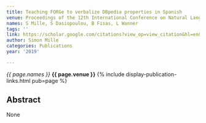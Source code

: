 ```yaml
---
title: Teaching FORGe to verbalize DBpedia properties in Spanish
venue: Proceedings of the 12th International Conference on Natural Language …, 2019
names: S Mille, S Dasiopoulou, B Fisas, L Wanner
tags: ''
link: https://scholar.google.com/citations?view_op=view_citation&hl=en&user=hg8-G68AAAAJ&pagesize=100&sortby=pubdate&citation_for_view=hg8-G68AAAAJ:5nxA0vEk-isC
author: Simon Mille
categories: Publications
year: '2019'

---
```


*{{ page.names }}*
**{{ page.venue }}**
{% include display-publication-links.html pub=page %}
## Abstract

None